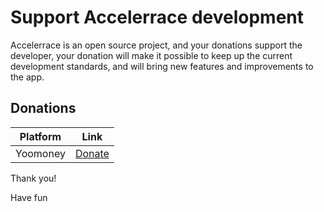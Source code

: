 # Support Accelerrace development

Accelerrace is an open source project, and your donations support the developer, your donation will make it possible to keep up the current development standards, and will bring new features and improvements to the app.

## Donations

Platform | Link
--- | ---
Yoomoney | [Donate](https://yoomoney.ru/to/41001650076246) |

Thank you!

Have fun

